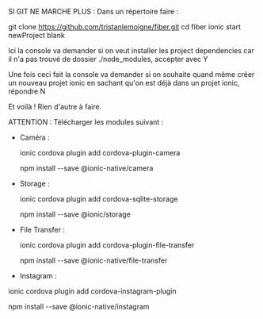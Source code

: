 SI GIT NE MARCHE PLUS :
Dans un répertoire faire :

git clone https://github.com/tristanlemoigne/fiber.git
cd fiber
ionic start newProject blank

Ici la console va demander si on veut installer les project dependencies car il n'a pas trouvé de dossier ./node_modules, accepter avec Y

Une fois ceci fait la console va demander si on souhaite quand même créer un nouveau projet ionic en sachant qu'on est déjà dans un projet ionic, répondre N

Et voilà ! Rien d'autre à faire.

ATTENTION : Télécharger les modules suivant :

- Caméra :

  ionic cordova plugin add cordova-plugin-camera

  npm install --save @ionic-native/camera


- Storage :

  ionic cordova plugin add cordova-sqlite-storage

  npm install --save @ionic/storage

- File Transfer :

  ionic cordova plugin add cordova-plugin-file-transfer

  npm install --save @ionic-native/file-transfer

 - Instagram :

 ionic cordova plugin add cordova-instagram-plugin
 
 npm install --save @ionic-native/instagram
